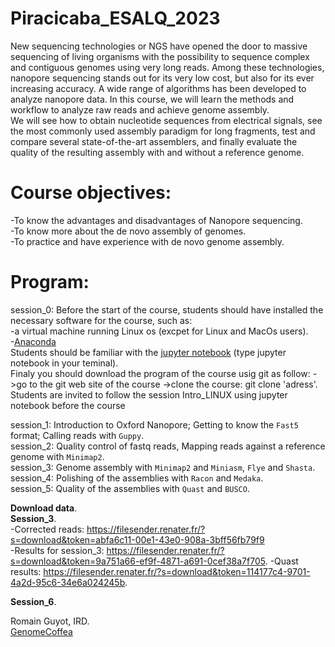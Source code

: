 # Piracicaba_ESALQ_2023

New sequencing technologies or NGS have opened the door to massive sequencing of living organisms with the possibility to sequence complex and contiguous genomes using very long reads. Among these technologies, nanopore sequencing stands out for its very low cost, but also for its ever increasing accuracy. A wide range of algorithms has been developed to analyze nanopore data. In this course, we will learn the methods and workflow to analyze raw reads and achieve genome assembly.  
We will see how to obtain nucleotide sequences from electrical signals, see the most commonly used assembly paradigm for long fragments, test and compare several state-of-the-art assemblers, and finally evaluate the quality of the resulting assembly with and without a reference genome.


# Course objectives:  
-To know the advantages and disadvantages of Nanopore sequencing.  
-To know more about the de novo assembly of genomes.  
-To practice and have experience with de novo genome assembly.  

# Program:
session_0: Before the start of the course, students should have installed the necessary software for the course, such as:  
-a virtual machine running Linux os (excpet for Linux and MacOs users).  
-[Anaconda](https://www.anaconda.com/products/distribution)   
Students should be familiar with the [jupyter notebook](https://jupyter-notebook.readthedocs.io/en/stable/examples/Notebook/Notebook%20Basics.html) (type jupyter notebook in your teminal).  
Finaly you should download the program of the course usig git as follow: ->go to the git web site of the course ->clone the course: git clone 'adress'.
Students are invited to follow the session Intro_LINUX using jupyter notebook before the course

session_1: Introduction to Oxford Nanopore; Getting to know the `Fast5` format; Calling reads with `Guppy`.  
session_2: Quality control of fastq reads, Mapping reads against a reference genome with `Minimap2`.  
session_3: Genome assembly with `Minimap2` and `Miniasm`, `Flye` and `Shasta`.  
session_4: Polishing of the assemblies with `Racon` and `Medaka`.  
session_5: Quality of the assemblies with `Quast` and `BUSCO`.  

**Download data**.  
**Session_3**.  
-Corrected reads: https://filesender.renater.fr/?s=download&token=abfa6c11-00e1-43e0-908a-3bff56fb79f9   
-Results for session_3: https://filesender.renater.fr/?s=download&token=9a751a66-ef9f-4871-a691-0cef38a7f705. 
-Quast results: https://filesender.renater.fr/?s=download&token=114177c4-9701-4a2d-95c6-34e6a024245b. 

**Session_6**.  



Romain Guyot, IRD.  
[GenomeCoffea](https://www.genomecoffea.org)
